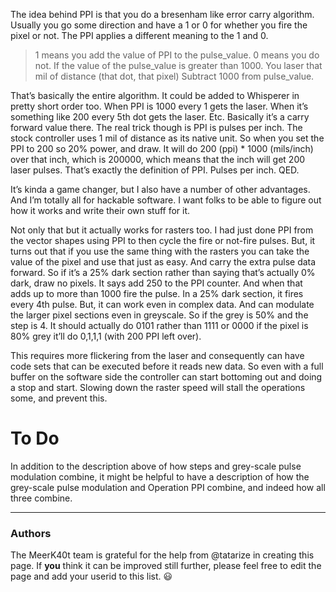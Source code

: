 The idea behind PPI is that you do a bresenham like error carry algorithm. Usually you go some direction and have a 1 or 0 for whether you fire the pixel or not. The PPI applies a different meaning to the 1 and 0.

> 1 means you add the value of PPI to the pulse_value.
> 0 means you do not.
> If the value of the pulse_value is greater than 1000.
>      You laser that mil of distance (that dot, that pixel)
>      Subtract 1000 from pulse_value.

That’s basically the entire algorithm. It could be added to Whisperer in pretty short order too. When PPI is 1000 every 1 gets the laser. When it’s something like 200 every 5th dot gets the laser. Etc. Basically it’s a carry forward value there. The real trick though is PPI is pulses per inch. The stock controller uses 1 mil of distance as its native unit. So when you set the PPI to 200 so 20% power, and draw. It will do 200 (ppi) * 1000 (mils/inch) over that inch, which is 200000, which means that the inch will get 200 laser pulses. That’s exactly the definition of PPI. Pulses per inch. QED.

It’s kinda a game changer, but I also have a number of other advantages. And I’m totally all for hackable software. I want folks to be able to figure out how it works and write their own stuff for it.

Not only that but it actually works for rasters too. I had just done PPI from the vector shapes using PPI to then cycle the fire or not-fire pulses. But, it turns out that if you use the same thing with the rasters you can take the value of the pixel and use that just as easy. And carry the extra pulse data forward. So if it’s a 25% dark section rather than saying that’s actually 0% dark, draw no pixels. It says add 250 to the PPI counter. And when that adds up to more than 1000 fire the pulse. In a 25% dark section, it fires every 4th pulse. But, it can work even in complex data. And can modulate the larger pixel sections even in greyscale. So if the grey is 50% and the step is 4. It should actually do 0101 rather than 1111 or 0000 if the pixel is 80% grey it’ll do 0,1,1,1 (with 200 PPI left over).

This requires more flickering from the laser and consequently can have code sets that can be executed before it reads new data. So even with a full buffer on the software side the controller can start bottoming out and doing a stop and start. Slowing down the raster speed will stall the operations some, and prevent this.

# To Do
In addition to the description above of how steps and grey-scale pulse modulation combine, it might be helpful to have a description of how the grey-scale pulse modulation and Operation PPI combine, and indeed how all three combine.

---
### Authors
The MeerK40t team is grateful for the help from @tatarize in creating this page. If **you** think it can be improved still further, please feel free to edit the page and add your userid to this list. 😃